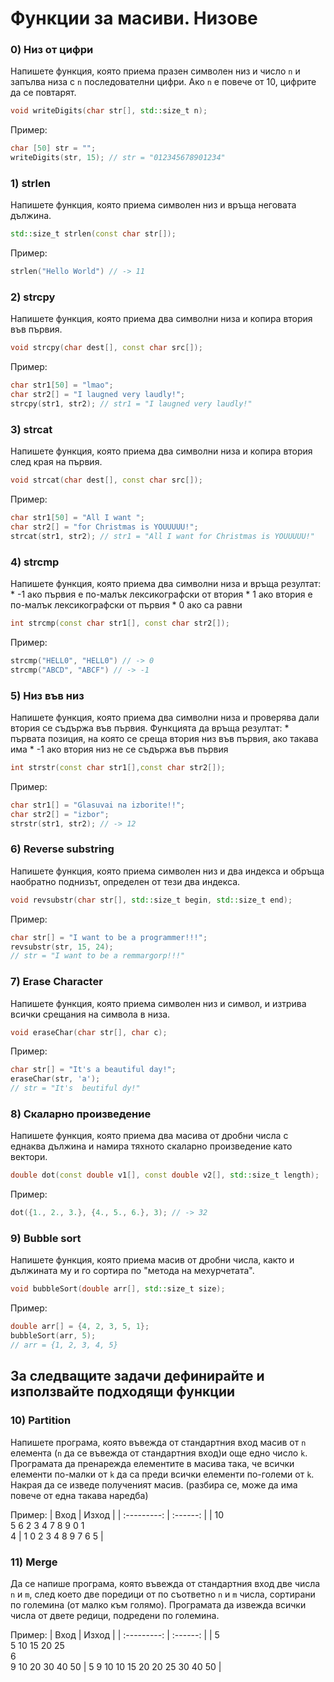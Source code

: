 # Функции за масиви. Низове

### 0) Низ от цифри

Напишете функция, която приема празен символен низ и число `n` и запълва низа с `n` последователни цифри. Ако `n` е повече от 10, цифрите да се повтарят.
```cpp
void writeDigits(char str[], std::size_t n);
```
Пример:
```cpp
char [50] str = "";
writeDigits(str, 15); // str = "012345678901234"
```

### 1) strlen

Напишете функция, която приема символен низ и връща неговата дължина.
```cpp
std::size_t strlen(const char str[]);
```
Пример:
```cpp
strlen("Hello World") // -> 11
```

### 2) strcpy

Напишете функция, която приема два символни низа и копира втория във първия.
```cpp
void strcpy(char dest[], const char src[]);
```
Пример:
```cpp
char str1[50] = "lmao";
char str2[] = "I laugned very laudly!";
strcpy(str1, str2); // str1 = "I laugned very laudly!"
```

### 3) strcat

Напишете функция, която приема два символни низа и копира втория след края на първия.
```cpp
void strcat(char dest[], const char src[]);
```
Пример:
```cpp
char str1[50] = "All I want ";
char str2[] = "for Christmas is YOUUUUU!";
strcat(str1, str2); // str1 = "All I want for Christmas is YOUUUUU!" 
```

### 4) strcmp

Напишете функция, която приема два символни низа и връща резултат: 
    * -1 ако първия е по-малък лексикографски от втория
    * 1 ако втория е по-малък лексикографски от първия
    * 0 ако са равни
```cpp
int strcmp(const char str1[], const char str2[]);
```
Пример: 
```cpp
strcmp("HELL0", "HELL0") // -> 0
strcmp("ABCD", "ABCF") // -> -1
```

### 5) Низ във низ

Напишете функция, която приема два символни низа и проверява дали втория се съдържа във първия. Функцията да връща резултат: 
    * първата позиция, на която се среща втория низ във първия, ако такава има
    * -1 ако втория низ не се съдържа във първия
```cpp
int strstr(const char str1[],const char str2[]);
```
Пример: 
```cpp
char str1[] = "Glasuvai na izborite!!";
char str2[] = "izbor";
strstr(str1, str2); // -> 12
```

### 6) Reverse substring

Напишете функция, която приема символен низ и два индекса и обръща наобратно поднизът, определен от тези два индекса.
```cpp
void revsubstr(char str[], std::size_t begin, std::size_t end);
```
Пример:
```cpp
char str[] = "I want to be a programmer!!!";
revsubstr(str, 15, 24);
// str = "I want to be a remmargorp!!!"
```

### 7) Erase Character

Напишете функция, която приема символен низ и символ, и изтрива всички срещания на символа в низа.
```cpp
void eraseChar(char str[], char c);
```
Пример:
```cpp
char str[] = "It's a beautiful day!";
eraseChar(str, 'a');
// str = "It's  beutiful dy!"
```

### 8) Скаларно произведение

Напишете функция, която приема два масива от дробни числа с еднаква дължина и намира тяхното скаларно произведение като вектори.
```cpp
double dot(const double v1[], const double v2[], std::size_t length);
```
Пример:
```cpp
dot({1., 2., 3.}, {4., 5., 6.}, 3); // -> 32
```

### 9) Bubble sort

Напишете функция, която приема масив от дробни числа, както и дължината му и го сортира по "метода на мехурчетата".
```cpp
void bubbleSort(double arr[], std::size_t size);
```
Пример:
```cpp
double arr[] = {4, 2, 3, 5, 1};
bubbleSort(arr, 5);
// arr = {1, 2, 3, 4, 5}
```

## За следващите задачи дефинирайте и използвайте подходящи функции

### 10) Partition

Напишете програма, която въвежда от стандартния вход масив от `n` елемента (`n` да се въвежда от стандартния вход)и още едно число `k`. Програмата да пренарежда елементите в масива така, че всички елементи по-малки от `k` да са преди всички елементи по-големи от `k`. Накрая да се изведе полученият масив. (разбира се, може да има повече от една такава наредба)

Пример: 
| Вход | Изход |
| :---------: | :------: |
| 10 <br> 5 6 2 3 4 7 8 9 0 1 <br> 4 | 1 0 2 3 4 8 9 7 6 5 |

### 11) Merge

Да се напише програма, която въвежда от стандартния вход две числа `n` и `m`, след което две поредици от по съответно `n` и `m` числа, сортирани по големина (от малко към голямо). Програмата да извежда всички числа от двете редици, подредени по големина. 

Пример: 
| Вход | Изход |
| :---------: | :------: |
| 5 <br> 5 10 15 20 25 <br> 6 <br> 9 10 20 30 40 50 | 5 9 10 10 15 20 20 25 30 40 50 |
